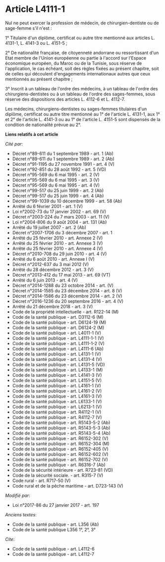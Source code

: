 # Article L4111-1

Nul ne peut exercer la profession de médecin, de chirurgien-dentiste ou de sage-femme s'il n'est : 

1° Titulaire d'un diplôme, certificat ou autre titre mentionné aux articles L. 4131-1, L. 4141-3 ou L. 4151-5 ; 

2° De nationalité française, de citoyenneté andorrane ou ressortissant d'un Etat membre de l'Union européenne ou partie à
l'accord sur l'Espace économique européen, du Maroc ou de la Tunisie, sous réserve de l'application, le cas échéant, soit des
règles fixées au présent chapitre, soit de celles qui découlent d'engagements internationaux autres que ceux mentionnés au
présent chapitre ; 

3° Inscrit à un tableau de l'ordre des médecins, à un tableau de l'ordre des chirurgiens-dentistes ou à un tableau de l'ordre
des sages-femmes, sous réserve des dispositions des articles L. 4112-6 et L. 4112-7. 

Les médecins, chirurgiens-dentistes ou sages-femmes titulaires d'un diplôme, certificat ou autre titre mentionné  au 1° de
l'article L. 4131-1, aux 1° et 2° de l'article L. 4141-3 ou au 1° de l'article L. 4151-5  sont dispensés de la condition de
nationalité prévue au 2°.

**Liens relatifs à cet article**

_Cité par_:

  - Décret n°89-611 du 1 septembre 1989 - art. 1 (Ab)
  - Décret n°89-611 du 1 septembre 1989 - art. 2 (Ab)
  - Décret n°91-1195 du 27 novembre 1991 - art. 4 (V)
  - Décret n°92-851 du 28 août 1992 - art. 5 (VD)
  - Décret n°95-569 du 6 mai 1995 - art. 2 (V)
  - Décret n°95-569 du 6 mai 1995 - art. 3 (V)
  - Décret n°95-569 du 6 mai 1995 - art. 4 (V)
  - Décret n°99-517 du 25 juin 1999 - art. 2 (Ab)
  - Décret n°99-517 du 25 juin 1999 - art. 4 (Ab)
  - Décret n°99-1039 du 10 décembre 1999 - art. 58 (Ab)
  - Arrêté du 6 février 2001 - art. 1 (V)
  - Loi n°2002-73 du 17 janvier 2002 - art. 69 (V)
  - Décret n°2003-224 du 7 mars 2003 - art. 11 (V)
  - Loi n°2004-806 du 9 août 2004 - art. 131 (Ab)
  - Arrêté du 19 juillet 2007 - art. 2 (Ab)
  - Décret n°2007-1706 du 3 décembre 2007 - art. 1
  - Arrêté du 25 février 2010 - art. Annexe 2 (V)
  - Arrêté du 25 février 2010 - art. Annexe 3 (V)
  - Arrêté du 25 février 2010 - art. Annexe 4 (V)
  - Décret n°2010-708 du 29 juin 2010 - art. 4 (V)
  - Arrêté du 6 août 2010 - art. Annexe I (V)
  - Décret n°2012-637 du 3 mai 2012 (V)
  - Arrêté du 28 décembre 2012 - art. 3 (V)
  - Décret n°2013-412 du 17 mai 2013 - art. 69 (VT)
  - Arrêté du 6 juin 2013 - art. 4 (V)
  - Décret n°2014-1288 du 23 octobre 2014 - art. (V)
  - Décret n°2014-1585 du 23 décembre 2014 - art. 8 (V)
  - Décret n°2014-1586 du 23 décembre 2014 - art. 2 (V)
  - Décret n°2016-1236 du 20 septembre 2016 - art. 4 (V)
  - Arrêté du 21 décembre 2018 - art. 3 (V)
  - Code de la propriété intellectuelle - art. R122-14 (M)
  - Code de la santé publique - art. D3112-6 (M)
  - Code de la santé publique - art. D6124-19 (M)
  - Code de la santé publique - art. D6124-2 (M)
  - Code de la santé publique - art. L4011-1 (V)
  - Code de la santé publique - art. L4111-1-1 (V)
  - Code de la santé publique - art. L4111-1-2 (V)
  - Code de la santé publique - art. L4111-6 (Ab)
  - Code de la santé publique - art. L4131-1 (V)
  - Code de la santé publique - art. L4131-4 (V)
  - Code de la santé publique - art. L4131-5 (VD)
  - Code de la santé publique - art. L4133-1 (M)
  - Code de la santé publique - art. L4141-3 (V)
  - Code de la santé publique - art. L4151-5 (V)
  - Code de la santé publique - art. L4161-1 (V)
  - Code de la santé publique - art. L4161-2 (V)
  - Code de la santé publique - art. L4161-3 (V)
  - Code de la santé publique - art. L6133-1 (V)
  - Code de la santé publique - art. L6213-1 (V)
  - Code de la santé publique - art. R4112-1 (V)
  - Code de la santé publique - art. R4112-7 (V)
  - Code de la santé publique - art. R5143-5-2 (Ab)
  - Code de la santé publique - art. R5143-5-3 (Ab)
  - Code de la santé publique - art. R5143-5-4 (Ab)
  - Code de la santé publique - art. R6152-302 (V)
  - Code de la santé publique - art. R6152-304 (M)
  - Code de la santé publique - art. R6152-405 (V)
  - Code de la santé publique - art. R6152-602 (V)
  - Code de la santé publique - art. R6152-702 (V)
  - Code de la santé publique - art. R6316-7 (Ab)
  - Code de la sécurité intérieure - art. R723-81 (VD)
  - Code de la sécurité sociale. - art. R315-7 (V)
  - Code rural - art. R717-50 (V)
  - Code rural et de la pêche maritime - art. D723-143 (V)

_Modifié par_:

  - Loi n°2017-86 du 27 janvier 2017 - art. 197

_Anciens textes_:

  - Code de la santé publique - art. L356 (Ab)
  - Code de la santé publique L356 1°, 2°, 3°

_Cite_:

  - Code de la santé publique - art. L4112-6
  - Code de la santé publique - art. L4112-7
